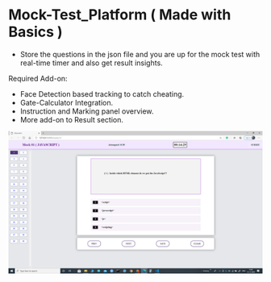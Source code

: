 # Mock-Test_Platform ( Made with Basics )
- Store the questions in the json file and you are up for the mock test with real-time timer and also get result insights.

Required Add-on:
- Face Detection based tracking to catch cheating.
- Gate-Calculator Integration.
- Instruction and Marking panel overview.
- More add-on to Result section.

![Screenshot](Demo.png)
